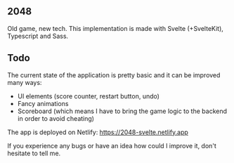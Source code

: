 ## 2048
Old game, new tech. This implementation is made with Svelte (+SvelteKit), Typescript and Sass. 

## Todo
The current state of the application is pretty basic and it can be improved many ways:

 - UI elements (score counter, restart button, undo)
 - Fancy animations
 - Scoreboard (which means I have to bring the game logic to the backend in order to avoid cheating)


The app is deployed on Netlify:
https://2048-svelte.netlify.app

If you experience any bugs or have an idea how could I improve it, don't hesitate to tell me.

